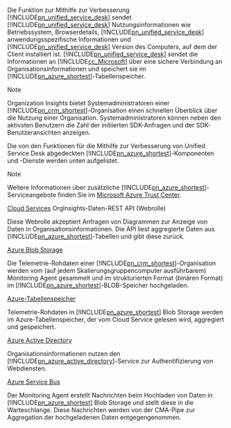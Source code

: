 Die Funktion zur Mithilfe zur Verbesserung [!INCLUDE[pn_unified_service_desk](pn-unified-service-desk.md)] sendet [!INCLUDE[pn_unified_service_desk](pn-unified-service-desk.md)] Nutzungsinformationen wie Betriebssystem, Browserdetails, [!INCLUDE[pn_unified_service_desk](../includes/pn-unified-service-desk.md)] anwendungsspezifische Informationen und [!INCLUDE[pn_unified_service_desk](pn-unified-service-desk.md)] Version des Computers, auf dem der Client installiert ist. [!INCLUDE[pn_unified_service_desk](pn-unified-service-desk.md)] sendet die Informationen an [!INCLUDE[cc_Microsoft](cc-microsoft.md)] über eine sichere Verbindung an Organisationsinformationen und speichert sie im [!INCLUDE[pn_azure_shortest](pn-azure-shortest.md)]-Tabellenspeicher.
  
> [!NOTE]
>  Organization Insights bietet Systemadministratoren einer [!INCLUDE[pn_crm_shortest](pn-crm-shortest.md)]-Organisation einen schnellen Überblick über die Nutzung einer Organisation. Systemadministratoren können neben den aktivsten Benutzern die Zahl der initiierten SDK-Anfragen und der SDK-Benutzeransichten anzeigen.
  
 Die von den Funktionen für die Mithilfe zur Verbesserung von Unified Service Desk abgedeckten [!INCLUDE[pn_azure_shortest](pn-azure-shortest.md)]-Komponenten und -Dienste werden unten aufgelistet.  
  
> [!NOTE]
>  Weitere Informationen über zusätzliche [!INCLUDE[pn_azure_shortest](pn-azure-shortest.md)]-Serviceangebote finden Sie im [Microsoft Azure Trust Center](https://azure.microsoft.com/support/trust-center/).  
  
 [Cloud Services](https://azure.microsoft.com/services/cloud-services/) OrgInsights-Daten-REST API (Webrolle)  
  
 Diese Webrolle akzeptiert Anfragen von Diagrammen zur Anzeige von Daten in Organisationsinformationen. Die API liest aggregierte Daten aus [!INCLUDE[pn_azure_shortest](pn-azure-shortest.md)]-Tabellen und gibt diese zurück.  
  
 [Azure Blob Storage](https://azure.microsoft.com/services/storage/blobs/)  
  
 Die Telemetrie-Rohdaten einer [!INCLUDE[pn_crm_shortest](pn-crm-shortest.md)]-Organisation werden vom (auf jedem Skalierungsgruppencomputer ausführbarem) Monitoring Agent gesammelt und im strukturierten Format (binären Format) im [!INCLUDE[pn_azure_shortest](pn-azure-shortest.md)]-BLOB-Speicher hochgeladen.  
  
 [Azure-Tabellenspeicher](https://azure.microsoft.com/services/storage/tables/)  
  
 Telemetrie-Rohdaten in [!INCLUDE[pn_azure_shortest](pn-azure-shortest.md)] Blob Storage werden im Azure-Tabellenspeicher, der vom Cloud Service gelesen wird, aggregiert und gespeichert.  
  
 [Azure Active Directory](https://azure.microsoft.com/services/active-directory/)  
  
 Organisationsinformationen nutzen den [!INCLUDE[pn_azure_active_directory](pn-azure-active-directory.md)]-Service zur Authentifizierung von Webdiensten.  
  
 [Azure Service Bus](https://azure.microsoft.com/services/service-bus/)  
  
 Der Monitoring Agent erstellt Nachrichten beim Hochladen von Daten in [!INCLUDE[pn_azure_shortest](pn-azure-shortest.md)] Blob Storage und stellt diese in die Warteschlange. Diese Nachrichten werden von der CMA-Pipe zur Aggregation der hochgeladenen Daten entgegengenommen.